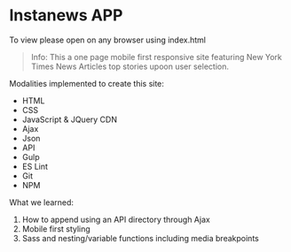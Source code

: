 # Instanews APP

To view please open on any browser using index.html

> Info: This a one page mobile first responsive site featuring New York Times News Articles top stories upoon user selection.

Modalities implemented to create this site:

- HTML
- CSS
- JavaScript & JQuery CDN
- Ajax
- Json
- API
- Gulp
- ES Lint
- Git
- NPM

What we learned:

1. How to append using an API directory through Ajax
2. Mobile first styling
3. Sass and nesting/variable functions including media breakpoints
